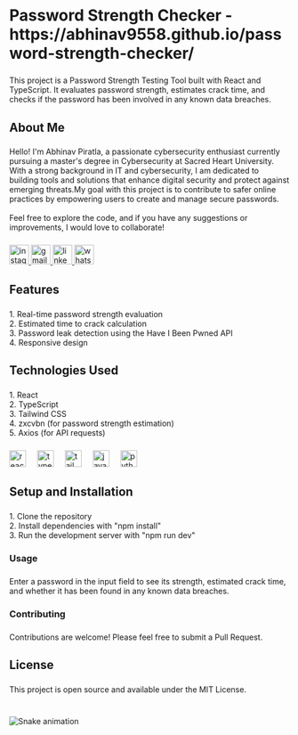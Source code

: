 <h1 align="left">Password Strength Checker - https://abhinav9558.github.io/password-strength-checker/</h1>

###

<p align="left">This project is a Password Strength Testing Tool built with React and TypeScript. It evaluates password strength, estimates crack time, and checks if the password has been involved in any known data breaches.</p>

###

<h2 align="left">About Me</h2>

###

<p align="left">Hello! I'm Abhinav Piratla, a passionate cybersecurity enthusiast currently pursuing a master's degree in Cybersecurity at Sacred Heart University. With a strong background in IT and cybersecurity, I am dedicated to building tools and solutions that enhance digital security and protect against emerging threats.My goal with this project is to contribute to safer online practices by empowering users to create and manage secure passwords.<br><br>Feel free to explore the code, and if you have any suggestions or improvements, I would love to collaborate!</p>

###

<div align="left">
  <a href="https://www.instagram.com/abhinav_piratla" target="_blank">
    <img src="https://img.shields.io/static/v1?message=Instagram&logo=instagram&label=&color=E4405F&logoColor=white&labelColor=&style=for-the-badge" height="35" alt="instagram logo"  />
  </a>
  <a href="piratla.abhinav1@gmail.com" target="_blank">
    <img src="https://img.shields.io/static/v1?message=Gmail&logo=gmail&label=&color=D14836&logoColor=white&labelColor=&style=for-the-badge" height="35" alt="gmail logo"  />
  </a>
  <a href="www.linkedin.com/in/abhinav-piratla" target="_blank">
    <img src="https://img.shields.io/static/v1?message=LinkedIn&logo=linkedin&label=&color=0077B5&logoColor=white&labelColor=&style=for-the-badge" height="35" alt="linkedin logo"  />
  </a>
  <a href="https://wa.me/12032909590" target="_blank">
    <img src="https://img.shields.io/static/v1?message=Whatsapp&logo=whatsapp&label=&color=25D366&logoColor=white&labelColor=&style=for-the-badge" height="35" alt="whatsapp logo"  />
  </a>
</div>

###

<h2 align="left">Features</h2>

###

<p align="left">1. Real-time password strength evaluation<br>2. Estimated time to crack calculation<br>3. Password leak detection using the Have I Been Pwned API<br>4. Responsive design</p>

###

<h2 align="left">Technologies Used</h2>

###

<p align="left">1. React<br>2. TypeScript<br>3. Tailwind CSS<br>4. zxcvbn (for password strength estimation)<br>5. Axios (for API requests)</p>

###

<div align="left">
  <img src="https://cdn.jsdelivr.net/gh/devicons/devicon/icons/react/react-original.svg" height="30" alt="react logo"  />
  <img width="12" />
  <img src="https://cdn.jsdelivr.net/gh/devicons/devicon/icons/typescript/typescript-original.svg" height="30" alt="typescript logo"  />
  <img width="12" />
  <img src="https://cdn.simpleicons.org/tailwindcss/06B6D4" height="30" alt="tailwindcss logo"  />
  <img width="12" />
  <img src="https://cdn.jsdelivr.net/gh/devicons/devicon/icons/javascript/javascript-original.svg" height="30" alt="javascript logo"  />
  <img width="12" />
  <img src="https://cdn.jsdelivr.net/gh/devicons/devicon/icons/python/python-original.svg" height="30" alt="python logo"  />
</div>

###

<h2 align="left">Setup and Installation</h2>

###

<p align="left">1. Clone the repository<br>2. Install dependencies with "npm install"<br>3. Run the development server with "npm run dev"</p>

###

<h3 align="left">Usage</h3>

###

<p align="left">Enter a password in the input field to see its strength, estimated crack time, and whether it has been found in any known data breaches.</p>

###

<h3 align="left">Contributing</h3>

###

<p align="left">Contributions are welcome! Please feel free to submit a Pull Request.</p>

###

<h2 align="left">License</h2>

###

<p align="left">This project is open source and available under the MIT License.</p>

###

<br clear="both">

<img src="https://raw.githubusercontent.com/abhinav9558/abhinav9558/output/snake.svg" alt="Snake animation" />

###
